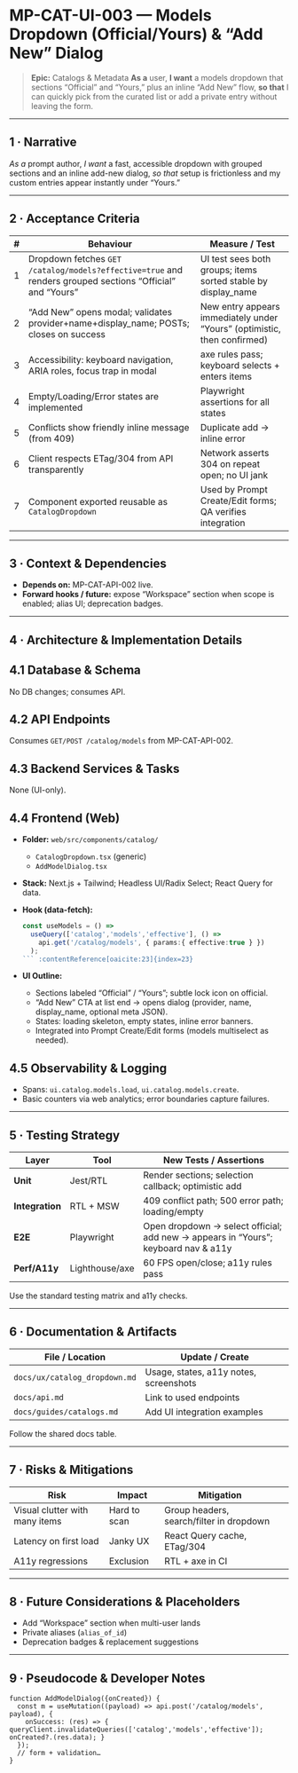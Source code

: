 # MP-CAT-UI-003 — **Models Dropdown (Official/Yours) & “Add New” Dialog**

> **Epic:** Catalogs & Metadata
> **As a** user, **I want** a models dropdown that sections “Official” and “Yours,” plus an inline “Add New” flow, **so that** I can quickly pick from the curated list or add a private entry without leaving the form.

---

## 1 · Narrative

*As a* prompt author, *I want* a fast, accessible dropdown with grouped sections and an inline add-new dialog, *so that* setup is frictionless and my custom entries appear instantly under “Yours.”

---

## 2 · Acceptance Criteria

| # | Behaviour                                                                                                 | Measure / Test                                                           |
| - | --------------------------------------------------------------------------------------------------------- | ------------------------------------------------------------------------ |
| 1 | Dropdown fetches `GET /catalog/models?effective=true` and renders grouped sections “Official” and “Yours” | UI test sees both groups; items sorted stable by display\_name           |
| 2 | “Add New” opens modal; validates provider+name+display\_name; POSTs; closes on success                    | New entry appears immediately under “Yours” (optimistic, then confirmed) |
| 3 | Accessibility: keyboard navigation, ARIA roles, focus trap in modal                                       | axe rules pass; keyboard selects + enters items                          |
| 4 | Empty/Loading/Error states are implemented                                                                | Playwright assertions for all states                                     |
| 5 | Conflicts show friendly inline message (from 409)                                                         | Duplicate add → inline error                                             |
| 6 | Client respects ETag/304 from API transparently                                                           | Network asserts 304 on repeat open; no UI jank                           |
| 7 | Component exported reusable as `CatalogDropdown`                                                          | Used by Prompt Create/Edit forms; QA verifies integration                |

---

## 3 · Context & Dependencies

* **Depends on:** MP-CAT-API-002 live.
* **Forward hooks / future:** expose “Workspace” section when scope is enabled; alias UI; deprecation badges.

---

## 4 · Architecture & Implementation Details

## 4.1 Database & Schema

No DB changes; consumes API.&#x20;

## 4.2 API Endpoints

Consumes `GET/POST /catalog/models` from MP-CAT-API-002.&#x20;

## 4.3 Backend Services & Tasks

None (UI-only).

## 4.4 Frontend (Web)

* **Folder:** `web/src/components/catalog/`

  * `CatalogDropdown.tsx` (generic)
  * `AddModelDialog.tsx`
* **Stack:** Next.js + Tailwind; Headless UI/Radix Select; React Query for data.&#x20;
* **Hook (data-fetch):**

  ````ts
  const useModels = () =>
    useQuery(['catalog','models','effective'], () =>
      api.get('/catalog/models', { params:{ effective:true } })
    );
  ``` :contentReference[oaicite:23]{index=23}
  ````
* **UI Outline:**

  * Sections labeled “Official” / “Yours”; subtle lock icon on official.
  * “Add New” CTA at list end → opens dialog (provider, name, display\_name, optional meta JSON).
  * States: loading skeleton, empty states, inline error banners.
  * Integrated into Prompt Create/Edit forms (models multiselect as needed).&#x20;

## 4.5 Observability & Logging

* Spans: `ui.catalog.models.load`, `ui.catalog.models.create`.
* Basic counters via web analytics; error boundaries capture failures.&#x20;

---

## 5 · Testing Strategy

| Layer           | Tool           | New Tests / Assertions                                                             |
| --------------- | -------------- | ---------------------------------------------------------------------------------- |
| **Unit**        | Jest/RTL       | Render sections; selection callback; optimistic add                                |
| **Integration** | RTL + MSW      | 409 conflict path; 500 error path; loading/empty                                   |
| **E2E**         | Playwright     | Open dropdown → select official; add new → appears in “Yours”; keyboard nav & a11y |
| **Perf/A11y**   | Lighthouse/axe | 60 FPS open/close; a11y rules pass                                                 |

Use the standard testing matrix and a11y checks.&#x20;

---

## 6 · Documentation & Artifacts

| File / Location               | Update / Create                        |
| ----------------------------- | -------------------------------------- |
| `docs/ux/catalog_dropdown.md` | Usage, states, a11y notes, screenshots |
| `docs/api.md`                 | Link to used endpoints                 |
| `docs/guides/catalogs.md`     | Add UI integration examples            |

Follow the shared docs table.&#x20;

---

## 7 · Risks & Mitigations

| Risk                           | Impact       | Mitigation                               |   |
| ------------------------------ | ------------ | ---------------------------------------- | - |
| Visual clutter with many items | Hard to scan | Group headers, search/filter in dropdown |   |
| Latency on first load          | Janky UX     | React Query cache, ETag/304              |   |
| A11y regressions               | Exclusion    | RTL + axe in CI                          |   |

---

## 8 · Future Considerations & Placeholders

* Add “Workspace” section when multi-user lands
* Private aliases (`alias_of_id`)
* Deprecation badges & replacement suggestions

---

## 9 · Pseudocode & Developer Notes

```tsx
function AddModelDialog({onCreated}) {
  const m = useMutation((payload) => api.post('/catalog/models', payload), {
    onSuccess: (res) => { queryClient.invalidateQueries(['catalog','models','effective']); onCreated?.(res.data); }
  });
  // form + validation…
}
```

